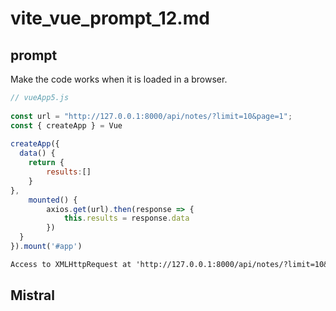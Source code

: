 # vite_vue_prompt_12.md


## prompt

Make the code works when it is loaded in a browser. 

```js
// vueApp5.js
      
const url = "http://127.0.0.1:8000/api/notes/?limit=10&page=1";
const { createApp } = Vue
      
createApp({    
  data() {
    return {
        results:[]
    }
},
    mounted() {
        axios.get(url).then(response => {
            this.results = response.data
        })
  }
}).mount('#app')
```
```txt
Access to XMLHttpRequest at 'http://127.0.0.1:8000/api/notes/?limit=10&page=1' from origin 'null' has been blocked by CORS policy: No 'Access-Control-Allow-Origin' header is present on the requested resource.
```

## Mistral

